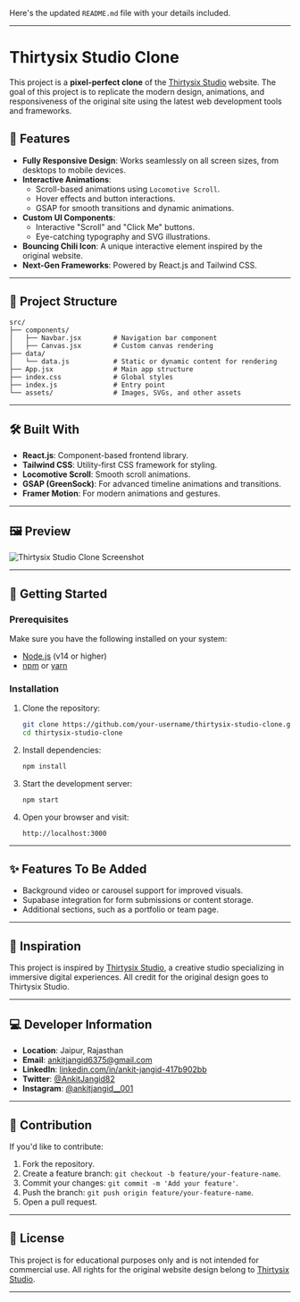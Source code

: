 Here's the updated `README.md` file with your details included.

---

# Thirtysix Studio Clone

This project is a **pixel-perfect clone** of the [Thirtysix Studio](https://thirtysixstudio.com/) website. The goal of this project is to replicate the modern design, animations, and responsiveness of the original site using the latest web development tools and frameworks.

## 🚀 Features

- **Fully Responsive Design**: Works seamlessly on all screen sizes, from desktops to mobile devices.
- **Interactive Animations**:
  - Scroll-based animations using `Locomotive Scroll`.
  - Hover effects and button interactions.
  - GSAP for smooth transitions and dynamic animations.
- **Custom UI Components**:
  - Interactive "Scroll" and "Click Me" buttons.
  - Eye-catching typography and SVG illustrations.
- **Bouncing Chili Icon**: A unique interactive element inspired by the original website.
- **Next-Gen Frameworks**: Powered by React.js and Tailwind CSS.

---

## 📂 Project Structure

```
src/
├── components/
│   ├── Navbar.jsx        # Navigation bar component
│   ├── Canvas.jsx        # Custom canvas rendering
├── data/
│   └── data.js           # Static or dynamic content for rendering
├── App.jsx               # Main app structure
├── index.css             # Global styles
├── index.js              # Entry point
└── assets/               # Images, SVGs, and other assets
```

---

## 🛠️ Built With

- **React.js**: Component-based frontend library.
- **Tailwind CSS**: Utility-first CSS framework for styling.
- **Locomotive Scroll**: Smooth scroll animations.
- **GSAP (GreenSock)**: For advanced timeline animations and transitions.
- **Framer Motion**: For modern animations and gestures.

---

## 🖼️ Preview

![Thirtysix Studio Clone Screenshot](link-to-your-project-screenshot)

---

## 🚩 Getting Started

### Prerequisites

Make sure you have the following installed on your system:

- [Node.js](https://nodejs.org/) (v14 or higher)
- [npm](https://www.npmjs.com/) or [yarn](https://yarnpkg.com/)

### Installation

1. Clone the repository:
   ```bash
   git clone https://github.com/your-username/thirtysix-studio-clone.git
   cd thirtysix-studio-clone
   ```

2. Install dependencies:
   ```bash
   npm install
   ```

3. Start the development server:
   ```bash
   npm start
   ```

4. Open your browser and visit:
   ```
   http://localhost:3000
   ```

---

## ✨ Features To Be Added

- Background video or carousel support for improved visuals.
- Supabase integration for form submissions or content storage.
- Additional sections, such as a portfolio or team page.

---

## 🌟 Inspiration

This project is inspired by [Thirtysix Studio](https://thirtysixstudio.com/), a creative studio specializing in immersive digital experiences. All credit for the original design goes to Thirtysix Studio.

---

## 💻 Developer Information

- **Location**: Jaipur, Rajasthan
- **Email**: [ankitjangid6375@gmail.com](mailto:ankitjangid6375@gmail.com)
- **LinkedIn**: [linkedin.com/in/ankit-jangid-417b902bb](https://linkedin.com/in/ankit-jangid-417b902bb)
- **Twitter**: [@AnkitJangid82](https://twitter.com/AnkitJangid82)
- **Instagram**: [@ankitjangid__001](https://www.instagram.com/ankitjangid__001)

---

## 🤝 Contribution

If you'd like to contribute:

1. Fork the repository.
2. Create a feature branch: `git checkout -b feature/your-feature-name`.
3. Commit your changes: `git commit -m 'Add your feature'`.
4. Push the branch: `git push origin feature/your-feature-name`.
5. Open a pull request.

---

## 📝 License

This project is for educational purposes only and is not intended for commercial use. All rights for the original website design belong to [Thirtysix Studio](https://thirtysixstudio.com/).

---
